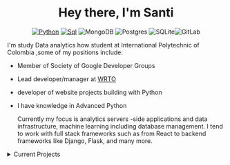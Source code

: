 <div align=center>

# Hey there, I'm Santi

[![Python](https://img.shields.io/badge/-Python-141414?style=flat&logo=python)](https://www.python.org/) [![Sql](https://img.shields.io/badge/-SQL-000?&logo=MySQL&logoColor=4479A1)](https://www.w3schools.com/sql/) ![MongoDB](https://img.shields.io/badge/MongoDB-%234ea94b.svg?style=for-the-badge&logo=mongodb&logoColor=white) ![Postgres](https://img.shields.io/badge/postgres-%23316192.svg?style=for-the-badge&logo=postgresql&logoColor=white) ![SQLite](https://img.shields.io/badge/sqlite-%2307405e.svg?style=for-the-badge&logo=sqlite&logoColor=white)![GitLab](https://img.shields.io/badge/gitlab-%23181717.svg?style=for-the-badge&logo=gitlab&logoColor=white)
<div align=left>

I'm study Data analytics how student at International Polytechnic of Colombia ,some of my positions include:
- Member of Society of Google Developer Groups
- Lead developer/manager at [WRTO](https://github.com/W-R-T-O)
- developer of  website projects building with Python
- I have knowledge in Advanced Python

  Currently my focus is analytics servers  -side applications and data infrastructure, machine learning including
database management. I tend to work with full stack frameworks such as
from React to backend frameworks like Django, Flask, and many more.
  
</details>      
<details>
  <summary>Current Projects</summary>
  
  [Google Event](https://www.linkedin.com/embed/feed/update/urn:li:share:7246005381850624001)
  
 <details>
  <summary> Socials </summary>
  
  - [Dev](https://dev.to/santimars)
  - [Linkedin](https://www.linkedin.com/in/santi-rodriguezg/)

</details>
<details>

  <summary> Stats </summary>
  
  <div align="center">
  <img src="https://komarev.com/ghpvc/?username=Santimars&style=flat-square&color=edb8ff" alt=""/>
</div>

  [![trophy](https://github-profile-trophy.vercel.app/?username=ryo-ma&theme=onedark)](https://github.com/santimars/github-profile-trophy)
  
![santimars's Stats](https://github-readme-stats.vercel.app/api?username=santimars&theme=algolia&show_icons=true&hide_border=true&count_private=true)
![santimars's Streak](https://github-readme-streak-stats.herokuapp.com/?user=santimars&theme=dark&hide_border=true)


[![Discord Presence](https://lanyard.cnrad.dev/api/1063582183685623869)](https://discord.com/users/1063582183685623869)

</details>
<details>
<summary> Portfolio </summary>
  
### Preferred programming languages

<p align="left"> <a href="https://www.docker.com/" target="_blank" rel="noreferrer"> <img src="https://raw.githubusercontent.com/devicons/devicon/master/icons/docker/docker-original-wordmark.svg" alt="docker" width="40" height="40"/> </a> <a href="https://firebase.google.com/" target="_blank" rel="noreferrer"> <img src="https://www.vectorlogo.zone/logos/firebase/firebase-icon.svg" alt="firebase" width="40" height="40"/> </a> <a href="https://git-scm.com/" target="_blank" rel="noreferrer"> <img src="https://www.vectorlogo.zone/logos/git-scm/git-scm-icon.svg" alt="git" width="40" height="40"/> </a> 
  
### Languages That I Currently Use
  <a href="https://www.mysql.com/" target="_blank" rel="noreferrer"> <img src="https://raw.githubusercontent.com/devicons/devicon/master/icons/mysql/mysql-original-wordmark.svg" alt="mysql" width="40" height="40"/> </a> <a href="https://www.python.org" target="_blank" rel="noreferrer"> <img src="https://raw.githubusercontent.com/devicons/devicon/master/icons/python/python-original.svg" alt="python" width="40" height="40"/> </a> <a href="https://www.tensorflow.org" target="_blank" rel="noreferrer"> <img src="https://www.vectorlogo.zone/logos/tensorflow/tensorflow-icon.svg" alt="tensorflow" width="40" height="40"/> </a> </p>
![SQL](https://img.shields.io/badge/-SQL-141414?style=flat&logo=postgresql)


### Planned Languages to Learn  
<p align="left"> <a href="https://flutter.dev" target="_blank" rel="noreferrer"> <img src="https://www.vectorlogo.zone/logos/flutterio/flutterio-icon.svg" alt="flutter" width="40" height="40"/> </a> </p> <a href="https://dart.dev" target="_blank" rel="noreferrer"> <img src="https://www.vectorlogo.zone/logos/dartlang/dartlang-icon.svg" alt="dart" width="40" height="40"/> </a> 

### Linux Distros that I know and use

[![Debian](https://img.shields.io/badge/-Debian-141414?style=flat&logo=debian)](https://www.debian.org/)
[![Ubuntu](https://img.shields.io/badge/-Ubuntu-141414?style=flat&logo=ubuntu)](https://ubuntu.com/)


### Frameworks that I know and/or use
[![TailWind CSS](https://img.shields.io/badge/-Tailwind%20CSS-141414?style=flat&logo=tailwindcss)](https://tailwindcss.com)
[![Django](https://img.shields.io/badge/-Django-141414?style=flat&logo=django)](https://djangoproject.com)
[![Django Rest Framework](https://img.shields.io/badge/-Django%20REST%20Framework-141414?style=flat&logo=django)]([https://djangoproject.com](https://www.django-rest-framework.org/))
[![Flask](https://img.shields.io/badge/-Flask-141414?style=flat&logo=flask)](https://flask.palletsprojects.com/en/2.0.x/)
[![FastAPI](https://img.shields.io/badge/-FastAPI-141414?style=flat&logo=fastapi)](https://fastapi.tiangolo.com/)
[![React](https://img.shields.io/badge/-React-141414?style=flat&logo=react)](https://reactjs.org)

### Databases I know and use
[![MySQL](https://img.shields.io/badge/-MySQL-141414?style=flat&logo=mysql&logoColor=FFFFFF)](https://www.mysql.com/)
[![MariaDB](https://img.shields.io/badge/-MariaDB-141414?style=flat&logo=mariadb&logoColor=FFFFFF)](https://mariadb.org/)
[![PostgreSQL](https://img.shields.io/badge/-PostgreSQL-141414?style=flat&logo=postgresql&logoColor=FFFFFF)](https://www.postgresql.org/)
[![MongoDB](https://img.shields.io/badge/-MongoDB-141414?style=flat&logo=mongodb)](https://www.mongodb.com/)
[![Redis](https://img.shields.io/badge/-Redis-141414?style=flat&logo=redis)](https://redis.io/)

### Tools and Tech that I use

[![VS Code](https://img.shields.io/badge/-Visual%20Studio%20Code-141414?style=flat&logo=visual-studio-code&logoColor=007ACC)](https://code.visualstudio.com/)
[![PyCharm](https://img.shields.io/badge/-PyCharm-141414?style=flat&logo=pycharm)](https://www.jetbrains.com/pycharm/)
[![IntelliJ IDEA](https://img.shields.io/badge/-IntelliJ%20IDEA-141414?style=flat&logo=intellij%20idea)](https://www.jetbrains.com/idea/)
[![NeoVim](https://img.shields.io/badge/-NeoVim-141414?style=flat&logo=neovim)](https://neovim.io)
[![Docker](https://img.shields.io/badge/-Docker-141414?style=flat&logo=docker)](https://docker.com)
[![Pytest](https://img.shields.io/badge/-Pytest-141414?style=flat&logo=pytest)](https://docs.pytest.org/en/latest/)
[![Windows Terminal](https://img.shields.io/badge/-Windows%20Terminal-141414?style=flat&logo=windows%20terminal)](https://github.com/microsoft/terminal)
[![Windows](https://img.shields.io/badge/-Windows-141414?style=flat&logo=windows)](https://www.microsoft.com/en-us/windows/)
[![Github](https://img.shields.io/badge/-Github-141414?style=flat&logo=github)](https://github.com)
[![Git](https://img.shields.io/badge/-Git-141414?style=flat&logo=git)](https://git-scm.com/)
[![Github Actions](https://img.shields.io/badge/-Github%20Actions-141414?style=flat&logo=github-actions)](https://github.com/features/actions)
[![Figma](https://img.shields.io/badge/-Figma-141414?style=flat&logo=Figma&logoColor=white)](https://figma.com)
[![Discord](https://img.shields.io/badge/-Discord-141414?style=flat&logo=discord&logoColor=white)](https://discord.com)

---

<a href="https://github.com/santimars">
  <img src="https://github-readme-stats.vercel.app/api/top-langs/?&username=santimars&hide=css,html&theme=dark&layout=compact&hide_border=true&icon_color=ffa8fb" />
</a>

[![Microsoft WWL](https://img.shields.io/badge/Microsoft_WWL-258ffa?style=for-the-badge&logo=microsoft)](https://docs.microsoft.com/en-us/learn/)
[![Amazon TRMS](https://img.shields.io/static/v1?style=for-the-badge&message=Amazon+TRMS&color=222222&logo=Amazon&logoColor=FF9900&label=)](https://www.amazon.jobs/en-gb/teams/transaction-risk-management-systems)

</details>

<details>
<summary> Support </summary>
  
 If you would like to make a donation to support development, please use [GitHub Sponsors](https://github.com/sponsors/santimars).

<p><a href="https://www.buymeacoffee.com/santiagoesc"> <img align="left" src="https://cdn.buymeacoffee.com/buttons/v2/default-yellow.png" height="50" width="210" alt="santiagoesc" /></a></p><br><br>



[<img src='https://cdn.jsdelivr.net/npm/simple-icons@3.0.1/icons/github.svg' alt='github' height='40'>](https://github.com/santimars)  

</details>




